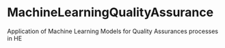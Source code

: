 # MachineLearningQualityAssurance
Application of Machine Learning Models for Quality Assurances processes in HE

